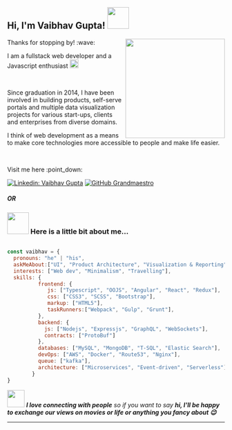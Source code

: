 <h2> Hi, I'm Vaibhav Gupta! <img src="https://media.giphy.com/media/mGcNjsfWAjY5AEZNw6/giphy.gif" width="50"></h2>

<img align='right' src="https://media.giphy.com/media/f3iwJFOVOwuy7K6FFw/giphy.gif" width="230">

<p>Thanks for stopping by! :wave:</p>
<p>I am a fullstack web developer and a Javascript enthusiast  <img src="https://media.giphy.com/media/ZYJigxqrWPvxeX9YO0/giphy.gif" width="20" height="20"></p>
</br>

<p>Since graduation in 2014, I have been involved in building products, self-serve portals and multiple data visualization projects for various start-ups, clients and enterprises from diverse domains.</p>
<p>I think of web development as a means to make core technologies more accessible to people and make life easier.</p>
</br>

<p> Visit me here :point_down: </p>

[![Linkedin: Vaibhav Gupta](https://img.shields.io/badge/-vaibhavgupta-blue?style=flat-square&logo=Linkedin&logoColor=white&link=https://www.linkedin.com/in/vaibhavgupta1992/)](https://www.linkedin.com/in/vaibhavgupta1992/)
[![GitHub Grandmaestro](https://img.shields.io/github/followers/grandmaestro?label=follow&style=social)](https://github.com/grandmaestro)

##### OR

### <img src="https://media.giphy.com/media/VgCDAzcKvsR6OM0uWg/giphy.gif" width="50"> Here is a little bit about me...  

```javascript

const vaibhav = {
  pronouns: "he" | "his",
  askMeAbout:["UI", "Product Architecture", "Visualization & Reporting", "Scalability & Performance"],
  interests: ["Web dev", "Minimalism", "Travelling"],
  skills: {
          frontend: {
             js: ["Typescript", "OOJS", "Angular", "React", "Redux"],
             css: ["CSS3", "SCSS", "Bootstrap"],
             markup: ["HTML5"],
             taskRunners:["Webpack", "Gulp", "Grunt"],
          },
          backend: {
            js: ["Nodejs", "Expressjs", "GraphQL", "WebSockets"],
            contracts: ["ProtoBuf"]
          },
          databases: ["MySQL", "MongoDB", "T-SQL", "Elastic Search"],
          devOps: ["AWS", "Docker", "Route53", "Nginx"],
          queue: ["kafka"],
          architecture: ["Microservices", "Event-driven", "Serverless"]
        }        
}
```

<img src="https://media.giphy.com/media/LnQjpWaON8nhr21vNW/giphy.gif" width="40"> <em><b>I love connecting with people</b> so if you want to say <b>hi, I'll be happy to exchange our views on movies or life or anything you fancy about :wink: </b></em>

---
